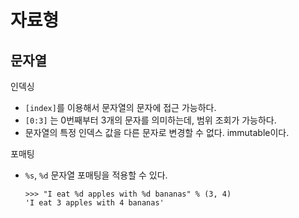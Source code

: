 # 자료형
## 문자열
인덱싱
- `[index]`를 이용해서 문자열의 문자에 접근 가능하다. 
- `[0:3]` 는 0번째부터 3개의 문자를 의미하는데, 범위 조회가 가능하다. 
- 문자열의 특정 인덱스 값을 다른 문자로 변경할 수 없다. immutable이다. 

포매팅
- `%s`, `%d` 문자열 포매팅을 적용할 수 있다. 
   ```
   >>> "I eat %d apples with %d bananas" % (3, 4)
   'I eat 3 apples with 4 bananas'
   ```

